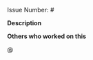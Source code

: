 Issue Number: # <!-- Enter issue number this pull request relates to here -->


**Description** <!-- Enter a description of what changes were made under this line -->


**Others who worked on this** <!-- (Optional) Type the username of anyone who worked on this with you next to the @ symbol -->

@


<!-- (Optional) If the pull request fixes a UI issue or suggestion, add any relative screenshots/GIFs -->
